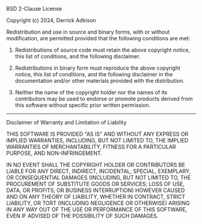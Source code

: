 BSD 2-Clause License

Copyright (c) 2024, Derrick Adkison

Redistribution and use in source and binary forms, with or without modification, are permitted provided that the following conditions are met:

1. Redistributions of source code must retain the above copyright notice, this list of conditions, and the following disclaimer.


2. Redistributions in binary form must reproduce the above copyright notice, this list of conditions, and the following disclaimer in the documentation and/or other materials provided with the distribution.


3. Neither the name of the copyright holder nor the names of its contributors may be used to endorse or promote products derived from this software without specific prior written permission.




---

Disclaimer of Warranty and Limitation of Liability

THIS SOFTWARE IS PROVIDED "AS IS" AND WITHOUT ANY EXPRESS OR IMPLIED WARRANTIES, INCLUDING, BUT NOT LIMITED TO, THE IMPLIED WARRANTIES OF MERCHANTABILITY, FITNESS FOR A PARTICULAR PURPOSE, AND NON-INFRINGEMENT.

IN NO EVENT SHALL THE COPYRIGHT HOLDER OR CONTRIBUTORS BE LIABLE FOR ANY DIRECT, INDIRECT, INCIDENTAL, SPECIAL, EXEMPLARY, OR CONSEQUENTIAL DAMAGES (INCLUDING, BUT NOT LIMITED TO, THE PROCUREMENT OF SUBSTITUTE GOODS OR SERVICES; LOSS OF USE, DATA, OR PROFITS; OR BUSINESS INTERRUPTION) HOWEVER CAUSED AND ON ANY THEORY OF LIABILITY, WHETHER IN CONTRACT, STRICT LIABILITY, OR TORT (INCLUDING NEGLIGENCE OR OTHERWISE) ARISING IN ANY WAY OUT OF THE USE OR PERFORMANCE OF THIS SOFTWARE, EVEN IF ADVISED OF THE POSSIBILITY OF SUCH DAMAGES.
